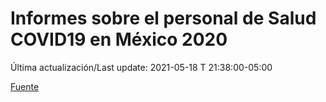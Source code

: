 # Informes sobre el personal de Salud COVID19 en México 2020
 
Última actualización/Last update: 2021-05-18 T 21:38:00-05:00

 [Fuente](https://www.gob.mx/salud/documentos/informes-sobre-el-personal-de-salud-covid19-en-mexico-2020)

